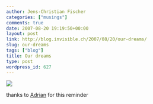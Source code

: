 ```yaml
---
author: Jens-Christian Fischer
categories: ["musings"]
comments: true
date: 2007-08-20 19:19:50+00:00
layout: post
link: http://blog.invisible.ch/2007/08/20/our-dreams/
slug: our-dreams
tags: ["blog"]
title: Our dreams
type: post
wordpress_id: 627
---
```


[](http://xkcd.com/137/)![](http://imgs.xkcd.com/comics/dreams.png)

thanks to [Adrian](http://kosmaczewski.net/) for this reminder
